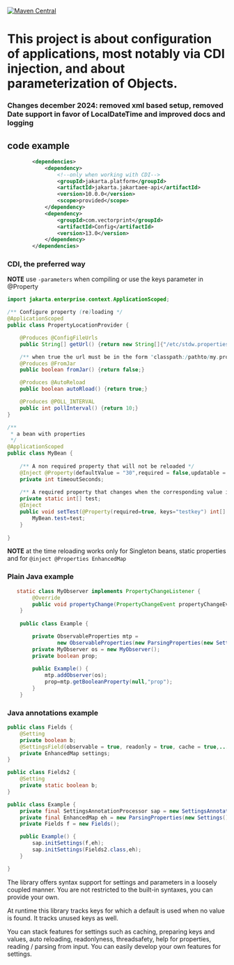 [![Maven Central](https://img.shields.io/maven-central/v/com.vectorprint/Config.svg)](https://maven-badges.herokuapp.com/maven-central/com.vectorprint/Config)

# This project is about configuration of applications, most notably via CDI injection, and about parameterization of Objects.

### Changes december 2024: removed xml based setup, removed Date support in favor of LocalDateTime and improved docs and logging

## code example
```xml
        <dependencies>
            <dependency>
                <!--only when working with CDI-->
                <groupId>jakarta.platform</groupId>
                <artifactId>jakarta.jakartaee-api</artifactId>
                <version>10.0.0</version>
                <scope>provided</scope>
            </dependency>
            <dependency>
                <groupId>com.vectorprint</groupId>
                <artifactId>Config</artifactId>
                <version>13.0</version>
            </dependency>
        </dependencies>
```
### CDI, the preferred way
**NOTE** use `-parameters` when compiling or use the keys parameter in @Property
```java
import jakarta.enterprise.context.ApplicationScoped;

/** Configure property (re)loading */
@ApplicationScoped
public class PropertyLocationProvider {

    @Produces @ConfigFileUrls
    public String[] getUrl() {return new String[]{"/etc/stdw.properties"};}

    /** when true the url must be in the form "classpath:/pathto/my.properties" */
    @Produces @FromJar
    public boolean fromJar() {return false;}

    @Produces @AutoReload
    public boolean autoRload() {return true;}

    @Produces @POLL_INTERVAL
    public int pollInterval() {return 10;}
}

/**
 * a bean with properties
 */
@ApplicationScoped
public class MyBean {
    
    /** A non required property that will not be reloaded */
    @Inject @Property(defaultValue = "30",required = false,updatable = false)
    private int timeoutSeconds;
    
    /** A required property that changes when the corresponding value in the properties file changes */
    private static int[] test;
    @Inject
    public void setTest(@Property(required=true, keys="testkey") int[] test) {
        MyBean.test=test;
    }
    
}

```

**NOTE** at the time reloading works only for Singleton beans, static properties and for `@inject @Properties EnhancedMap`

### Plain Java example
```java
   static class MyObserver implements PropertyChangeListener {
        @Override
        public void propertyChange(PropertyChangeEvent propertyChangeEvent) {}
    }
    
    public class Example {

        private ObservableProperties mtp =
                new ObservableProperties(new ParsingProperties(new Settings(), "/etc/app.properties"));
        private MyObserver os = new MyObserver();
        private boolean prop;
        
        public Example() {
            mtp.addObserver(os);
            prop=mtp.getBooleanProperty(null,"prop");
        }
    }

```

### Java annotations example

```java
public class Fields {
    @Setting
    private boolean b;
    @SettingsField(observable = true, readonly = true, cache = true,....)
    private EnhancedMap settings;
}

public class Fields2 {
    @Setting
    private static boolean b;
}

public class Example {
    private final SettingsAnnotationProcessor sap = new SettingsAnnotationProcessorImpl();
    private final EnhancedMap eh = new ParsingProperties(new Settings(), "/etc/app.properties");
    private Fields f = new Fields();

    public Example() {
        sap.initSettings(f,eh);
        sap.initSettings(Fields2.class,eh);
    }

}

```
The library offers syntax support for settings and parameters in a loosely coupled manner. You are not restricted to the built-in syntaxes, you can provide your own.

At runtime this library tracks keys for which a default is used when no value is found. It tracks
unused keys as well.

You can stack features for settings such as caching, preparing keys and values, auto reloading, readonlyness, threadsafety, help for properties, reading / parsing from input. You can easily develop
your own features for settings.

